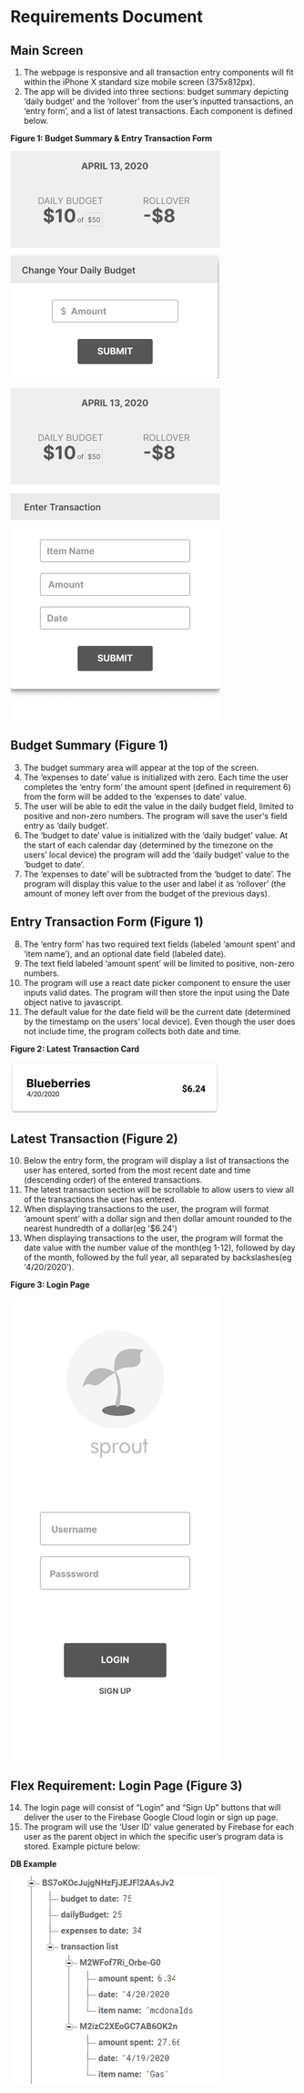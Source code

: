 # Requirements Document

## Main Screen
1. The webpage is responsive and all transaction entry components will fit within the iPhone X standard size mobile screen (375x812px).
2. The app will be divided into three sections: budget summary depicting ‘daily budget’ and the ‘rollover’  from the user’s inputted transactions, an ‘entry form’, and a list of latest transactions. Each component is defined below.

**Figure 1: Budget Summary & Entry Transaction Form**

![](../designImages/MAIN_4.png)


![](../designImages/MAIN_2.png)

## Budget Summary (Figure 1)
3. The budget summary area will appear at the top of the screen.
4. The ‘expenses to date’ value is initialized with zero.  Each time the user completes the  ‘entry form’ the amount spent (defined in requirement 6) from the form will be added to the ‘expenses to date’ value. 
5. The user will be able to edit the value in the daily budget field, limited to positive and non-zero numbers. The program will save the user's field entry as ‘daily budget’.
6. The ‘budget to date’ value is initialized with the ‘daily budget’ value. At the start of each calendar day (determined by the timezone on the users’ local device) the program will add the ‘daily budget’ value to the ‘budget to date’.
7. The ‘expenses to date’ will be subtracted from the ‘budget to date’. The program will display this value to the user and label it as ‘rollover’ (the amount of money left over from the budget of the previous days). 

## Entry Transaction Form (Figure 1)
8. The ‘entry form’ has two required text fields (labeled ‘amount spent’ and ‘item name’), and an optional date field (labeled date). 
9. The text field labeled ‘amount spent’ will be limited to positive, non-zero numbers.
10. The program will use a react date picker component to ensure the user inputs valid dates. The program will then store the input using the Date object native to javascript. 
11. The default value for the date field will be the current date (determined by the timestamp on the users’ local device). Even though the user does not include time, the program collects both date and time. 

**Figure 2: Latest Transaction Card**

![](../designImages/TRANSACTION_CARD.png)

## Latest Transaction (Figure 2)
10. Below the entry form, the program will display a list of transactions the user has entered, sorted from the most recent date and time (descending order) of the entered transactions. 
11. The latest transaction section will be scrollable to allow users to view all of the transactions the user has entered.
12. When displaying transactions to the user, the program will format ‘amount spent’ with a dollar sign and then dollar amount rounded to the nearest hundredth of a dollar(eg '$6.24')
13. When displaying transactions to the user, the program will format the date value with the number value of the month(eg 1-12), followed by day of the month, followed by the full year, all separated by backslashes(eg '4/20/2020').

**Figure 3: Login Page**

![](../designImages/LOGIN.png)

## Flex Requirement: Login Page (Figure 3)
14. The login page will consist of “Login” and “Sign Up” buttons that will deliver the user to the Firebase Google Cloud login or sign up page.
15. The program will use the ‘User ID’ value generated by Firebase for each user as the parent object in which the specific user’s program data is stored. Example picture below:

**DB Example**

![](../designImages/Example_DB.png)


